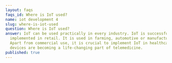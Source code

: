 ```yaml
---
layout: faqs
faqs_id: Where is IoT used?
name: iot development 4
slug: where-is-iot-used
question: Where is IoT used?
answer: IoT can be used practically in every industry. IoT is successfully
  implemented in retail. It is used in farming, automotive or manufacturing.
  Apart from commercial use, it is crucial to implement IoT in healthcare where
  devices are becoming a life-changing part of telemedicine.
published: true
---
```

